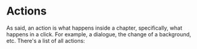 # Actions
As said, an action is what happens inside a chapter, specifically, what happens in a click. For example, a dialogue, the change of a background, etc. There's a list of all actions: